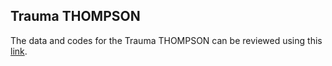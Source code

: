 ## Trauma THOMPSON
The data and codes for the Trauma THOMPSON can be reviewed using this
[link](https://purdue0-my.sharepoint.com/:f:/g/personal/zhuoy_purdue_edu/EsXABm_gNMlEoYoiVOgslWEBw3uDdzKi7q-I3uacRXoFKQ). 
